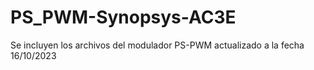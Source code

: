 # PS_PWM-Synopsys-AC3E

Se incluyen los archivos del modulador PS-PWM actualizado a la fecha 16/10/2023
